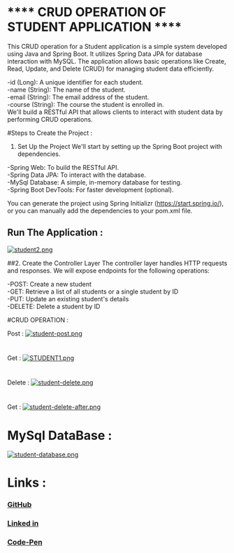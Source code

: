 # **** CRUD OPERATION OF STUDENT APPLICATION ****
This CRUD operation for a Student application is a simple system developed using Java and Spring Boot. It utilizes Spring Data JPA for database interaction with MySQL. The application allows basic operations like Create, Read, Update, and Delete (CRUD) for managing student data efficiently.

-id (Long): A unique identifier for each student.<br/>
-name (String): The name of the student.<br/>
-email (String): The email address of the student.<br/>
-course (String): The course the student is enrolled in.<br/>
We'll build a RESTful API that allows clients to interact with student data by performing CRUD operations.

#Steps to Create the Project : 

1. Set Up the Project We'll start by setting up the Spring Boot project with dependencies.

-Spring Web: To build the RESTful API.<br/>
-Spring Data JPA: To interact with the database.<br/>
-MySql Database: A simple, in-memory database for testing.<br/>
-Spring Boot DevTools: For faster development (optional).<br/>

You can generate the project using Spring Initializr (https://start.spring.io/), or you can manually add the dependencies to your pom.xml file.

## Run The Application :

[![student2.png](https://i.postimg.cc/y6ZXKssT/student2.png)](https://postimg.cc/F1hJgtff)


##2. Create the Controller Layer
The controller layer handles HTTP requests and responses. We will expose endpoints for the following operations:

-POST: Create a new student<br/>
-GET: Retrieve a list of all students or a single student by ID<br/>
-PUT: Update an existing student's details<br/>
-DELETE: Delete a student by ID<br/>


#CRUD OPERATION :

Post :
[![student-post.png](https://i.postimg.cc/NFM3yFDL/student-post.png)](https://postimg.cc/njyRgH6t)
#
Get :
[![STUDENT1.png](https://i.postimg.cc/DZm6LGVV/STUDENT1.png)](https://postimg.cc/S2FcpJNV)
#
Delete : 
[![student-delete.png](https://i.postimg.cc/zXLm8L3c/student-delete.png)](https://postimg.cc/Mv83Yp77)

#
Get :
[![student-delete-after.png](https://i.postimg.cc/g2RfLfVy/student-delete-after.png)](https://postimg.cc/k2JjkYhD)



# MySql DataBase :
[![student-database.png](https://i.postimg.cc/fbkZtHbM/student-database.png)](https://postimg.cc/cKqPPBYz)


# Links :


### [GitHub]( https://github.com/AKHILTHADAKA?tab=repositories )     

### [Linked in]( https://www.linkedin.com/in/akhilthadaka77/ ) 

### [Code-Pen]( https://codepen.io/your-work )



